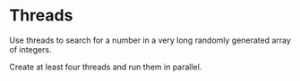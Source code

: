 # Threads

Use threads to search for a number in a very long randomly generated array of integers.

Create at least four threads and run them in parallel.